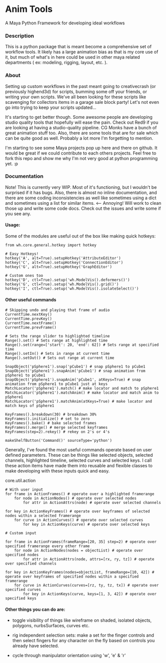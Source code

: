 Anim Tools
==========
A Maya Python Framework for developing ideal workflows

### Description
This is a python package that is meant become a comprehensive set of workflow tools. It likely has a large animation bias as that is my core use of it, but much of what's in here could be used in other maya related departments ( ex: modeling, rigging, layout, etc. ).

### About
Setting up custom workflows in the past meant going to creativecrash (or previously highend3d) for scripts, bumming some off your friends, or writing your own scripts. We've all been looking for these scripts like scavenging for collectors items in a garage sale block party! Let's not even go into trying to keep your scripts updated...

It's starting to get better though. Some awesome people are developing studio quality tools that hopefully will ease the pain. Check out Red9 if you are looking at having a studio-quality pipeline. CG Monks have a bunch of great animation stuff too. Also, there are some tools that are for sale which can be quite good as well. Probably a lot more I'm forgetting to mention.

I'm starting to see some Maya projects pop up here and there on github. It would be great if we could contribute to each others projects. Feel free to fork this repo and show me why I'm not very good at python programming yet. :p


### Documentation

Note! This is currently very WIP. Most of it's functioning, but I wouldn't be surprised if it has bugs. Also, there is almost no inline documentation, and there are some coding inconsistencies as well like sometimes using a dict and sometimes using a list for similar items. <-- Annoying! Will work to clean those up and write some code docs. Check out the issues and write some if you see any.


#### Usage:

Some of the modules are useful out of the box like making quick hotkeys:

```
from wh.core.general.hotkey import hotkey

# Easy Hotkeys!
hotkey('A', alt=True).setupHotkey('AttributeEditor')
hotkey('C', alt=True).setupHotkey('ConnectionEditor')
hotkey('G', alt=True).setupHotkey('GraphEditor')

# Custom ones too
hotkey('D', ctl=True).setup('wh.ModelVis().deformers()')
hotkey('G', ctl=True).setup('wh.ModelVis().grid()')
hotkey('I', ctl=True).setup('wh.ModelVis().isolateSelect()')
```

#### Other useful commands

```
# Skipping undo and playing that frame of audio
CurrentTime.nextKey()
CurrentTime.prevKey()
CurrentTime.nextFrame()
CurrentTime.prevFrame()

# Sets the range slider to highlighted timeline
Range().set() # Sets range at highlighted time
Range().set(range=['start': 20, 'end': 62]) # Sets range at specified time
Range().setIn() # Sets in range at current time
Range().setOut() # Sets out range at current time

SnapObject('pSphere1').snap('pCube1') # snap pSphere1 to pCube1
SnapObject('pSphere1').snapAnim('pCube1') # snap animation from pSphere1 to pCube1
SnapObject('pSphere1').snapAnim('pCube1', atKeys=True) # snap animation from pSphere1 to pCube1 just at keys
MatchLocator('pSphere1').match() # make locator and match to pSphere1
MatchLocator('pSphere1').matchAnim() # make locator and match anim to pSphere1
MatchLocator('pSphere1').matchAnim(atKeys=True) # make locator and match keys of pSphere1

KeyFrames().breakdown(30) # breakdown 30%
KeyFrames().initialize() # set to zero
KeyFrames().bake() # bake selected frames
KeyFrames().merge() # merge selected keyframes
KeyFrames(step=2).rekey() # rekey on 2's or 4's

makeShelfButton('Command()' sourceType='python')
```

Generally, I've found the most useful commands operate based on user defined parameters. These can be things like selected objects, selected channels, highlighted timeline, selected curves and selected keys. I call these action items have made them into reusable and flexible classes to make developing with these inputs quick and easy.

core.util.action
```
# With user input
for frame in ActionFrames() # operate over a highlighted framerange
    for node in ActionNodes() # operate over selected nodes
        for attr in ActionAttrs(node) # operate over selected channels

for key in ActionKeyFrames() # operate over keyframes of selected nodes within a selected framerange
	for curve in ActionCurves() # operate over selected curves
		for key in ActionKeys(curve) # operate over selected keys

# Custom input

for frame in ActionFrames(frameRange=[20, 35] step=2) # operate over specified framerange every other frame
    for node in ActionNodes(nodes = objectList) # operate over specified nodes
        for attr in ActionAttrs(node, attrs=[rx, ry, tz]) # operate over specified channels

for key in ActionKeyFrames(nodes=objectList, frameRange=[10, 42]) # operate over keyframes of specified nodes within a specified framerange
	for curve in ActionCurves(curves=[rz, ty, tz, tx]) # operate over specified curves
		for key in ActionKeys(curve, keys=[1, 3, 42]) # operate over specified keys
```

#### Other things you can do are:

- toggle visibility of things like wireframe on shaded, isolated objects, polygons, nurbsSurfaces, curves etc.

- rig independent selection sets: make a set for the finger controls and then select fingers for any character on the fly based on controls you already have selected.

- cycle through manipulator orientation using 'w', 'e' & 'r'
